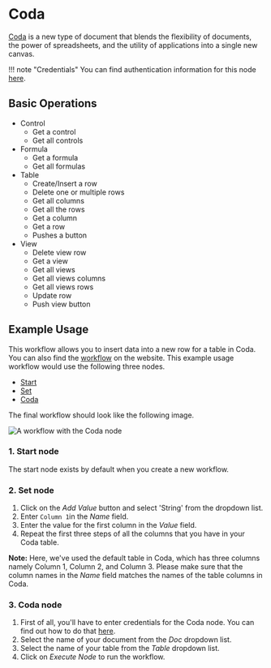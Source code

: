 # Coda

[Coda](https://coda.io/) is a new type of document that blends the flexibility of documents, the power of spreadsheets, and the utility of applications into a single new canvas.

!!! note "Credentials"
    You can find authentication information for this node [here](/integrations/builtin/credentials/coda/).


## Basic Operations

* Control
    * Get a control
    * Get all controls
* Formula
    * Get a formula
    * Get all formulas
* Table
    * Create/Insert a row
    * Delete one or multiple rows
    * Get all columns
    * Get all the rows
    * Get a column
    * Get a row
    * Pushes a button
* View
    * Delete view row
    * Get a view
    * Get all views
    * Get all views columns
    * Get all views rows
    * Update row
    * Push view button

## Example Usage

This workflow allows you to insert data into a new row for a table in Coda. You can also find the [workflow](https://n8n.io/workflows/482) on the website. This example usage workflow would use the following three nodes.
- [Start](/integrations/builtin/core-nodes/n8n-nodes-base.start/)
- [Set](/integrations/builtin/core-nodes/n8n-nodes-base.set/)
- [Coda]()

The final workflow should look like the following image.

![A workflow with the Coda node](/_images/integrations/builtin/app-nodes/coda/workflow.png)

### 1. Start node

The start node exists by default when you create a new workflow.

### 2. Set node

1. Click on the *Add Value* button and select 'String' from the dropdown list.
2. Enter `Column 1`in the *Name* field.
3. Enter the value for the first column in the *Value* field.
4. Repeat the first three steps of all the columns that you have in your Coda table.

**Note:** Here, we've used the default table in Coda, which has three columns namely Column 1, Column 2, and Column 3. Please make sure that the column names in the *Name* field matches the names of the table columns in Coda.

### 3. Coda node

1. First of all, you'll have to enter credentials for the Coda node. You can find out how to do that [here](/integrations/builtin/credentials/coda/).
2. Select the name of your document from the *Doc* dropdown list.
3. Select the name of your table from the *Table* dropdown list.
4. Click on *Execute Node* to run the workflow.




